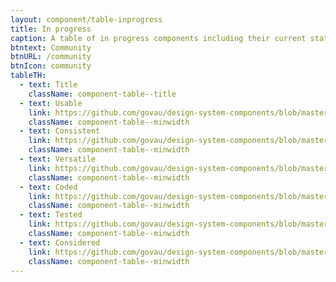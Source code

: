 ```yaml
---
layout: component/table-inprogress
title: In progress
caption: A table of in progress components including their current status.
btntext: Community
btnURL: /community
btnIcon: community
tableTH:
  - text: Title
    className: component-table--title
  - text: Usable
    link: https://github.com/govau/design-system-components/blob/master/CONTRIBUTING.md#usable
    className: component-table--minwidth
  - text: Consistent
    link: https://github.com/govau/design-system-components/blob/master/CONTRIBUTING.md#consistent
    className: component-table--minwidth
  - text: Versatile
    link: https://github.com/govau/design-system-components/blob/master/CONTRIBUTING.md#versatile
    className: component-table--minwidth
  - text: Coded
    link: https://github.com/govau/design-system-components/blob/master/CONTRIBUTING.md#coded
    className: component-table--minwidth
  - text: Tested
    link: https://github.com/govau/design-system-components/blob/master/CONTRIBUTING.md#tested
    className: component-table--minwidth
  - text: Considered
    link: https://github.com/govau/design-system-components/blob/master/CONTRIBUTING.md#considered
    className: component-table--minwidth
---
```


